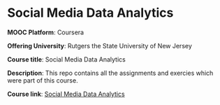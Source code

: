 # Social Media Data Analytics

**MOOC Platform**: Coursera

**Offering University**: Rutgers the State University of New Jersey

**Course title**: Social Media Data Analytics

**Description**: This repo contains all the assignments and exercies which were part of this course.

**Course link**:  [Social Media Data Analytics](https://www.coursera.org/learn/social-media-data-analytics)

